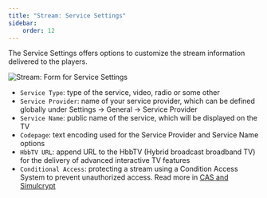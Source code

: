 ```yaml
---
title: "Stream: Service Settings"
sidebar:
    order: 12
---
```


The Service Settings offers options to customize the stream information delivered to the players.

![Stream: Form for Service Settings](https://cdn.cesbo.com/help/astra/admin-guide/stream/service.png)

- `Service Type`: type of the service, video, radio or some other
- `Service Provider`: name of your service provider, which can be defined globally under Settings -> General -> Service Provider
- `Service Name`: public name of the service, which will be displayed on the TV
- `Codepage`: text encoding used for the Service Provider and Service Name options
- `HbbTV URL`: append URL to the HbbTV (Hybrid broadcast broadband TV) for the delivery of advanced interactive TV features
- `Conditional Access`: protecting a stream using a Condition Access System to prevent unauthorized access. Read more in [CAS and Simulcrypt](/en/astra/delivery-broadcast/cas-and-simulcrypt/)

